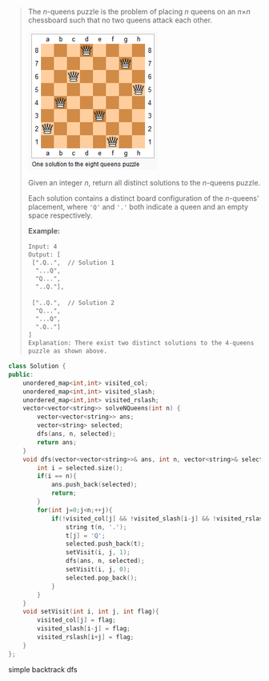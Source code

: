 > The *n*-queens puzzle is the problem of placing *n* queens on an *n*×*n* chessboard such that no two queens attack each other.
>
> ![img](README.assets/8-queens.png)
>
> Given an integer *n*, return all distinct solutions to the *n*-queens puzzle.
>
> Each solution contains a distinct board configuration of the *n*-queens' placement, where `'Q'` and `'.'` both indicate a queen and an empty space respectively.
>
> **Example:**
>
> ```
> Input: 4
> Output: [
>  [".Q..",  // Solution 1
>   "...Q",
>   "Q...",
>   "..Q."],
> 
>  ["..Q.",  // Solution 2
>   "Q...",
>   "...Q",
>   ".Q.."]
> ]
> Explanation: There exist two distinct solutions to the 4-queens puzzle as shown above.
> ```

```cpp
class Solution {
public:
    unordered_map<int,int> visited_col;
    unordered_map<int,int> visited_slash;
    unordered_map<int,int> visited_rslash;
    vector<vector<string>> solveNQueens(int n) {
        vector<vector<string>> ans;
        vector<string> selected;
        dfs(ans, n, selected);
        return ans;
    }
    void dfs(vector<vector<string>>& ans, int n, vector<string>& selected){
        int i = selected.size();
        if(i == n){
            ans.push_back(selected);
            return;
        }
        for(int j=0;j<n;++j){
            if(!visited_col[j] && !visited_slash[i-j] && !visited_rslash[i+j]){
                string t(n, '.');
                t[j] = 'Q';
                selected.push_back(t);
                setVisit(i, j, 1);
                dfs(ans, n, selected);
                setVisit(i, j, 0);
                selected.pop_back();
            }
        }
    }
    void setVisit(int i, int j, int flag){
        visited_col[j] = flag;
        visited_slash[i-j] = flag;
        visited_rslash[i+j] = flag;
    }
};
```

simple backtrack dfs